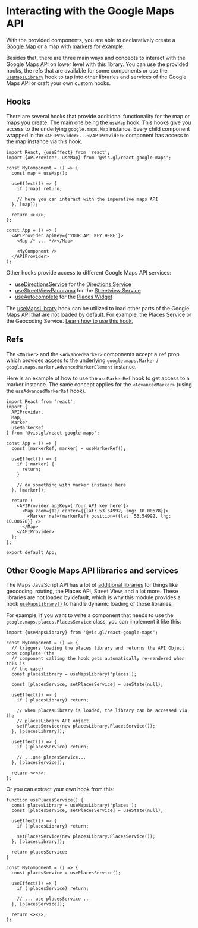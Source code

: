 # Interacting with the Google Maps API

With the provided components, you are able to declaratively create a
[Google Map](./api-reference/components/map.md) or a map with
[markers](./api-reference/components/marker.md) for example.

Besides that, there are three main ways and concepts to interact
with the Google Maps API on lower level with this library.
You can use the provided hooks, the refs that are available for
some components or use the
[`useMapsLibrary`](./api-reference/hooks/use-maps-library.md) hook
to tap into other libraries and services of the Google Maps API or
craft your own custom hooks.

## Hooks

There are several hooks that provide additional functionality for the
map or maps you create.
The main one being the [`useMap`](./api-reference/hooks/use-map.md) hook.
This hooks give you access to the underlying `google.maps.Map` instance.
Every child component wrapped in the `<APIProvider>...</APIProvider>`
component has access to the map instance via this hook.

```tsx
import React, {useEffect} from 'react';
import {APIProvider, useMap} from '@vis.gl/react-google-maps';

const MyComponent = () => {
  const map = useMap();

  useEffect(() => {
    if (!map) return;

    // here you can interact with the imperative maps API
  }, [map]);

  return <></>;
};

const App = () => (
  <APIProvider apiKey={'YOUR API KEY HERE'}>
    <Map /* ... */></Map>

    <MyComponent />
  </APIProvider>
);
```

Other hooks provide access to different Google Maps API services:

- [useDirectionsService](./api-reference/hooks/use-directions-service.md)
  for the [Directions Service](https://developers.google.com/maps/documentation/javascript/directions)
- [useStreetViewPanorama](./api-reference/hooks/use-streetview-panorama.md) for the [Streetview Service](https://developers.google.com/maps/documentation/javascript/streetview)
- [useAutocomplete](./api-reference/hooks/use-autocomplete.md) for the [Places Widget](https://developers.google.com/maps/documentation/javascript/reference/places-widget)

The [useMapsLibrary](./api-reference/hooks/use-maps-library.md) hook can be
utilized to load other parts of the Google Maps API that are not loaded by default.
For example, the Places Service or the Geocoding Service.
[Learn how to use this hook.](#other-google-maps-api-libraries-and-services)

## Refs

The `<Marker>` and the `<AdvancedMarker>` components accept a `ref` prop which
provides access to the underlying `google.maps.Marker` / `google.maps.marker.AdvancedMarkerElement`
instance.

Here is an example of how to use the `useMarkerRef` hook to get access to a marker instance.
The same concept applies for the `<AdvancedMarker>` (using the `useAdvancedMarkerRef` hook).

```tsx
import React from 'react';
import {
  APIProvider,
  Map,
  Marker,
  useMarkerRef
} from '@vis.gl/react-google-maps';

const App = () => {
  const [markerRef, marker] = useMarkerRef();

  useEffect(() => {
    if (!marker) {
      return;
    }

    // do something with marker instance here
  }, [marker]);

  return (
    <APIProvider apiKey={'Your API key here'}>
      <Map zoom={12} center={{lat: 53.54992, lng: 10.00678}}>
        <Marker ref={markerRef} position={{lat: 53.54992, lng: 10.00678}} />
      </Map>
    </APIProvider>
  );
};

export default App;
```

## Other Google Maps API libraries and services

The Maps JavaScript API has a lot of [additional libraries](https://developers.google.com/maps/documentation/javascript/libraries)
for things like geocoding, routing, the Places API, Street View, and
a lot more. These libraries are not loaded by default, which is why this
module provides a hook [`useMapsLibrary()`](./api-reference/hooks/use-maps-library.md)
to handle dynamic loading of those libraries.

For example, if you want to write a component that needs to use the
`google.maps.places.PlacesService` class, you can implement it like this:

```tsx
import {useMapsLibrary} from '@vis.gl/react-google-maps';

const MyComponent = () => {
  // triggers loading the places library and returns the API Object once complete (the
  // component calling the hook gets automatically re-rendered when this is
  // the case)
  const placesLibrary = useMapsLibrary('places');

  const [placesService, setPlacesService] = useState(null);

  useEffect(() => {
    if (!placesLibrary) return;

    // when placesLibrary is loaded, the library can be accessed via the
    // placesLibrary API object
    setPlacesService(new placesLibrary.PlacesService());
  }, [placesLibrary]);

  useEffect(() => {
    if (!placesService) return;

    // ...use placesService...
  }, [placesService]);

  return <></>;
};
```

Or you can extract your own hook from this:

```tsx
function usePlacesService() {
  const placesLibrary = useMapsLibrary('places');
  const [placesService, setPlacesService] = useState(null);

  useEffect(() => {
    if (!placesLibrary) return;

    setPlacesService(new placesLibrary.PlacesService());
  }, [placesLibrary]);

  return placesService;
}

const MyComponent = () => {
  const placesService = usePlacesService();

  useEffect(() => {
    if (!placesService) return;

    // ... use placesService ...
  }, [placesService]);

  return <></>;
};
```
